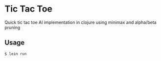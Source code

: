 # Tic Tac Toe

Quick tic tac toe AI implementation in clojure using minimax and alpha/beta pruning

## Usage

```
$ lein run
```
